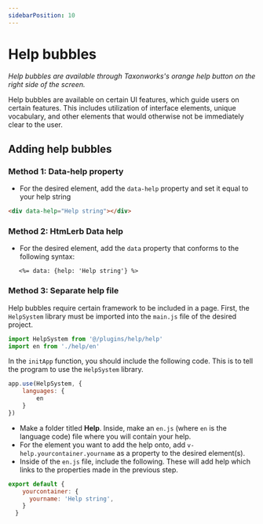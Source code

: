 ```yaml
---
sidebarPosition: 10
---
```


# Help bubbles

_Help bubbles are available through Taxonworks's orange help button on the right side of the screen._

Help bubbles are available on certain UI features, which guide users on certain features. This includes utilization of interface elements, unique vocabulary, and other elements that would otherwise not be immediately clear to the user.

## Adding help bubbles
### Method 1: Data-help property
* For the desired element, add the `data-help` property and set it equal to your help string
```html
<div data-help="Help string"></div>
```
### Method 2: HtmLerb Data help
* For the desired element, add the `data` property that conforms to the following syntax:
```htmLerb
   <%= data: {help: 'Help string'} %>
```

### Method 3: Separate help file
Help bubbles require certain framework to be included in a page. First, the `HelpSystem` library must be imported into the `main.js` file of the desired project.
```js
import HelpSystem from '@/plugins/help/help'
import en from './help/en'
```
In the `initApp` function, you should include the following code. This is to tell the program to use the `HelpSystem` library.
```js
app.use(HelpSystem, {
    languages: {
        en
    }
})
```
* Make a folder titled **Help**. Inside, make an `en.js` (where `en` is the language code) file where you will contain your help.
* For the element you want to add the help onto, add `v-help.yourcontainer.yourname` as a property to the desired element(s).
* Inside of the `en.js` file, include the following. These will add help which links to the properties made in the previous step.
```js
export default {
    yourcontainer: {
      yourname: 'Help string',
    }
  }
```
